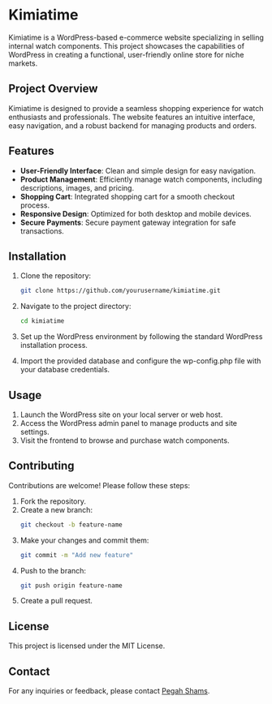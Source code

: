 # Kimiatime

Kimiatime is a WordPress-based e-commerce website specializing in selling internal watch components. This project showcases the capabilities of WordPress in creating a functional, user-friendly online store for niche markets.

## Project Overview

Kimiatime is designed to provide a seamless shopping experience for watch enthusiasts and professionals. The website features an intuitive interface, easy navigation, and a robust backend for managing products and orders.

## Features

- **User-Friendly Interface**: Clean and simple design for easy navigation.
- **Product Management**: Efficiently manage watch components, including descriptions, images, and pricing.
- **Shopping Cart**: Integrated shopping cart for a smooth checkout process.
- **Responsive Design**: Optimized for both desktop and mobile devices.
- **Secure Payments**: Secure payment gateway integration for safe transactions.

## Installation

1. Clone the repository:
   ```bash
   git clone https://github.com/yourusername/kimiatime.git
   ```

2. Navigate to the project directory:
   ```bash
   cd kimiatime
   ```

3. Set up the WordPress environment by following the standard WordPress installation process.

4. Import the provided database and configure the wp-config.php file with your database credentials.

## Usage

1. Launch the WordPress site on your local server or web host.
2. Access the WordPress admin panel to manage products and site settings.
3. Visit the frontend to browse and purchase watch components.

## Contributing

Contributions are welcome! Please follow these steps:

1. Fork the repository.
2. Create a new branch:
   ```bash
   git checkout -b feature-name
   ```
3. Make your changes and commit them:
   ```bash
   git commit -m "Add new feature"
   ```
4. Push to the branch:
   ```bash
   git push origin feature-name
   ```
5. Create a pull request.

## License

This project is licensed under the MIT License.

## Contact

For any inquiries or feedback, please contact [Pegah Shams](mailto:pegah.sh89@gmail.com).
